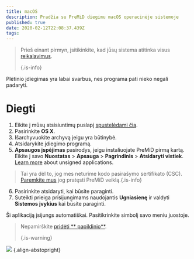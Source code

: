 ```yaml
---
title: macOS
description: Pradžia su PreMiD diegimu macOS operacinėje sistemoje
published: true
date: 2020-02-12T22:08:37.439Z
tags:
---
```


> Prieš einant pirmyn, įsitikinkite, kad jūsų sistema atitinka visus [reikalavimus](/install/requirements). 
> 
> {.is-info}

Plėtinio įdiegimas yra labai svarbus, nes programa pati nieko negali padaryti.

# Diegti
1. Eikite į mūsų atsisiuntimų puslapį [spustelėdami čia](https://premid.app/downloads).
2. Pasirinkite **OS X**.
3. Išarchyvuokite archyvą jeigu yra būtinybė.
4. Atsidarykite įdiegimo programą.
5. **Apsaugos įspėjimas** pasirodys, jeigu instaliuojate PreMiD pirmą kartą. Eikite į savo **Nuostatas** > **Apsauga** > **Pagrindinis** > **Atsidaryti vistiek**. [Learn more](https://support.apple.com/guide/mac-help/open-a-mac-app-from-an-unidentified-developer-mh40616/mac) about unsigned applications.
> Tai yra dėl to, jog mes neturime kodo pasirašymo sertifikato (CSC). [Paremkite mus](https://www.patreon.com/Timeraa) jog pratęsti PreMiD veiklą.{.is-info}
6. Pasirinkite atsidaryti, kai būsite paraginti.
7. Suteikti prieiga prisijungimams naudojantis **Ugniasienę** ir valdyti **Sistemos įvykius** kai būsite paraginti.

Ši aplikaciją įsijungs automatiškai. Pasitikrinkite simbolį savo meniu juostoje.

> Nepamirškite [ pridėti ** papildinio**](/install). 
> 
> {.is-warning}

![](https://img.icons8.com/color/2x/mac-logo.png) {.align-abstopright}